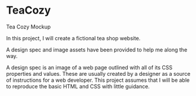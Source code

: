 # TeaCozy
Tea Cozy Mockup

In this project, I will create a fictional tea shop website.

A design spec and image assets have been provided to help me along the way.

A design spec is an image of a web page outlined with all of its CSS properties and values.
These are usually created by a designer as a source of instructions for a web developer.
This project assumes that I will be able to reproduce the basic HTML and CSS with little guidance.
